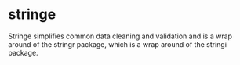 # stringe
Stringe simplifies common data cleaning and validation and is a wrap around of the stringr package, which is a wrap around of the stringi package. 
